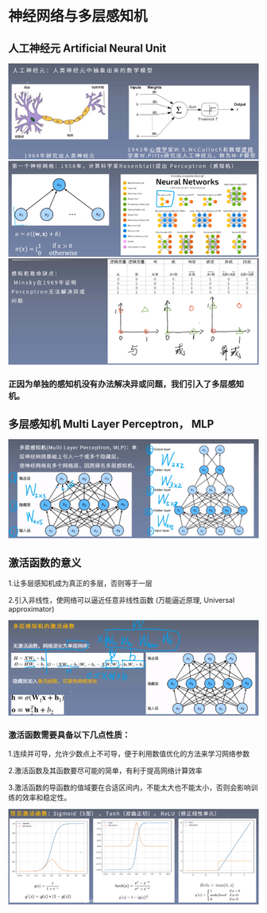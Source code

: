 


# 神经网络与多层感知机

## 人工神经元 Artificial Neural Unit


![image](https://github.com/xiaoxingchen505/Deep_Learning_Notes/blob/master/images/0.0.png)
![image](https://github.com/xiaoxingchen505/Deep_Learning_Notes/blob/master/images/0.1.png)
![image](https://github.com/xiaoxingchen505/Deep_Learning_Notes/blob/master/images/0.2.png)

### 正因为单独的感知机没有办法解决异或问题，我们引入了多层感知机。


## 多层感知机 Multi Layer Perceptron， MLP
![image](https://github.com/xiaoxingchen505/Deep_Learning_Notes/blob/master/images/0.4.png)


## 激活函数的意义

1.让多层感知机成为真正的多层，否则等于一层

2.引入非线性，使网络可以逼近任意非线性函数 (万能逼近原理, Universal approximator)

![image](https://github.com/xiaoxingchen505/Deep_Learning_Notes/blob/master/images/0.5.png)

### 激活函数需要具备以下几点性质：

1.连续并可导，允许少数点上不可导，便于利用数值优化的方法来学习网络参数

2.激活函数及其函数要尽可能的简单，有利于提高网络计算效率

3.激活函数的导函数的值域要在合适区间内，不能太大也不能太小，否则会影响训练的效率和稳定性。

![image](https://github.com/xiaoxingchen505/Deep_Learning_Notes/blob/master/images/0.6.png)
